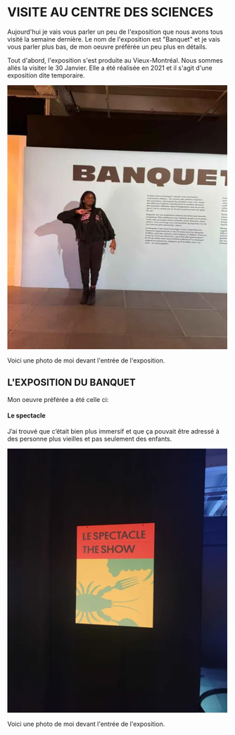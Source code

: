 # VISITE AU CENTRE DES SCIENCES

Aujourd'hui je vais vous parler un peu de l'exposition que nous avons tous visité la semaine dernière. Le nom de l'exposition est "Banquet" et je vais vous parler plus bas, de mon oeuvre préférée un peu plus en détails. 

Tout d'abord, l'exposition s'est produite au Vieux-Montréal. Nous sommes allés la visiter le 30 Janvier. Elle a été réalisée en 2021 et il s'agit d'une exposition dite temporaire.

<img src="./medias/kath-photo.webp" width="500" height="600"/>

Voici une photo de moi devant l'entrée de l'exposition.

## **L'EXPOSITION DU BANQUET**
Mon oeuvre préférée a été celle ci: 
#### Le spectacle

J’ai trouvé que c’était bien plus immersif et que ça pouvait être adressé à des personne plus vieilles et pas seulement des enfants. 

<img src="./medias/le_spectacle.webp" width="500" height="600"/>

Voici une photo de moi devant l'entrée de l'exposition.

